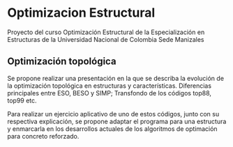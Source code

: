 # Optimizacion Estructural
Proyecto del curso Optimización Estructural de la Especialización en Estructuras de la Universidad Nacional de Colombia Sede Manizales

## Optimización topológica

Se propone realizar una presentación en la que se describa la evolución de la optimización topológica en estructuras y características. Diferencias principales entre ESO, BESO y SIMP; Transfondo de los códigos top88, top99 etc. 

Para realizar un ejercicio aplicativo de uno de estos códigos, junto con su respectiva explicación, se propone adaptar el programa para una estructura y enmarcarla en los desarrollos actuales de los algoritmos de optimación para concreto reforzado. 
